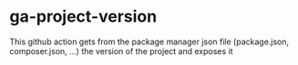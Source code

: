 # ga-project-version
This github action gets from the package manager json file (package.json, composer.json, ...) the version of the project and exposes it
